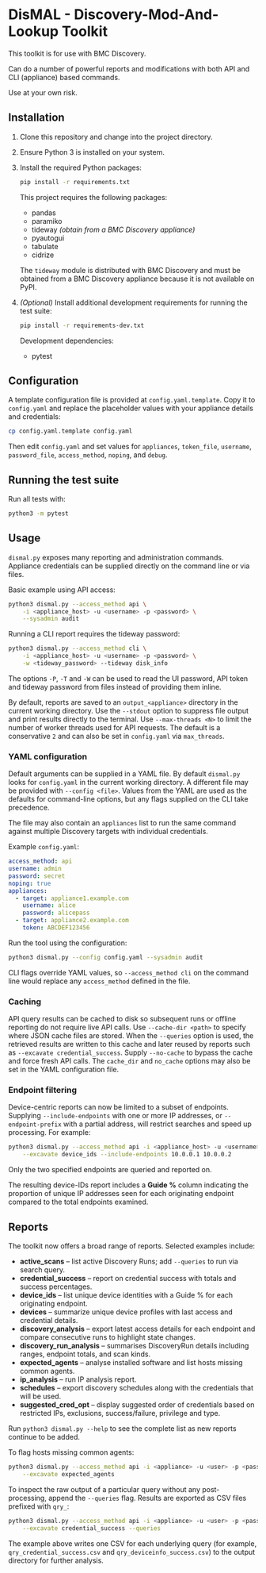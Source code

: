 # DisMAL - Discovery-Mod-And-Lookup Toolkit

This toolkit is for use with BMC Discovery.

Can do a number of powerful reports and modifications with both API and CLI (appliance) based commands.

Use at your own risk.

## Installation

1. Clone this repository and change into the project directory.
2. Ensure Python 3 is installed on your system.
3. Install the required Python packages:

   ```bash
   pip install -r requirements.txt
   ```

   This project requires the following packages:

   - pandas
   - paramiko
   - tideway *(obtain from a BMC Discovery appliance)*
   - pyautogui
   - tabulate
   - cidrize

   The `tideway` module is distributed with BMC Discovery and must be obtained from a BMC Discovery appliance because it is not available on PyPI.

4. *(Optional)* Install additional development requirements for running the test suite:

   ```bash
   pip install -r requirements-dev.txt
   ```

   Development dependencies:

   - pytest

## Configuration

A template configuration file is provided at `config.yaml.template`. Copy it to
`config.yaml` and replace the placeholder values with your appliance details
and credentials:

```bash
cp config.yaml.template config.yaml
```

Then edit `config.yaml` and set values for `appliances`, `token_file`,
`username`, `password_file`, `access_method`, `noping`, and `debug`.

## Running the test suite

Run all tests with:

```bash
python3 -m pytest
```

## Usage

`dismal.py` exposes many reporting and administration commands.
Appliance credentials can be supplied directly on the command line or via files.

Basic example using API access:

```bash
python3 dismal.py --access_method api \
    -i <appliance_host> -u <username> -p <password> \
    --sysadmin audit
```

Running a CLI report requires the tideway password:

```bash
python3 dismal.py --access_method cli \
    -i <appliance_host> -u <username> -p <password> \
    -w <tideway_password> --tideway disk_info
```

The options `-P`, `-T` and `-W` can be used to read the UI password, API token and tideway password from files instead of providing them inline.

By default, reports are saved to an `output_<appliance>` directory in the current working directory.
Use the `--stdout` option to suppress file output and print results directly to the terminal.
Use `--max-threads <N>` to limit the number of worker threads used for API
requests. The default is a conservative `2` and can also be set in
`config.yaml` via `max_threads`.

### YAML configuration

Default arguments can be supplied in a YAML file.  By default `dismal.py`
looks for `config.yaml` in the current working directory.  A different file
may be provided with `--config <file>`.  Values from the YAML are used as the
defaults for command-line options, but any flags supplied on the CLI take
precedence.

The file may also contain an `appliances` list to run the same command against
multiple Discovery targets with individual credentials.

Example `config.yaml`:

```yaml
access_method: api
username: admin
password: secret
noping: true
appliances:
  - target: appliance1.example.com
    username: alice
    password: alicepass
  - target: appliance2.example.com
    token: ABCDEF123456
```

Run the tool using the configuration:

```bash
python3 dismal.py --config config.yaml --sysadmin audit
```

CLI flags override YAML values, so `--access_method cli` on the command line
would replace any `access_method` defined in the file.

### Caching

API query results can be cached to disk so subsequent runs or offline
reporting do not require live API calls.  Use `--cache-dir <path>` to specify
where JSON cache files are stored.  When the `--queries` option is used, the
retrieved results are written to this cache and later reused by reports such as
`--excavate credential_success`.  Supply `--no-cache` to bypass the cache and
force fresh API calls.  The `cache_dir` and `no_cache` options may also be set
in the YAML configuration file.

### Endpoint filtering

Device-centric reports can now be limited to a subset of endpoints.  Supplying
`--include-endpoints` with one or more IP addresses, or `--endpoint-prefix`
with a partial address, will restrict searches and speed up processing.  For
example:

```bash
python3 dismal.py --access_method api -i <appliance_host> -u <username> -p <password> \
    --excavate device_ids --include-endpoints 10.0.0.1 10.0.0.2
```

Only the two specified endpoints are queried and reported on.

The resulting device-IDs report includes a **Guide %** column indicating
the proportion of unique IP addresses seen for each originating endpoint
compared to the total endpoints examined.

## Reports

The toolkit now offers a broad range of reports. Selected examples include:

- **active_scans** – list active Discovery Runs; add `--queries` to run via search query.
- **credential_success** – report on credential success with totals and success percentages.
- **device_ids** – list unique device identities with a Guide % for each originating endpoint.
- **devices** – summarize unique device profiles with last access and credential details.
- **discovery_analysis** – export latest access details for each endpoint and compare consecutive runs to highlight state changes.
- **discovery_run_analysis** – summarises DiscoveryRun details including ranges, endpoint totals, and scan kinds.
- **expected_agents** – analyse installed software and list hosts missing common agents.
- **ip_analysis** – run IP analysis report.
- **schedules** – export discovery schedules along with the credentials that will be used.
- **suggested_cred_opt** – display suggested order of credentials based on restricted IPs, exclusions, success/failure, privilege and type.

Run `python3 dismal.py --help` to see the complete list as new reports continue to be added.

To flag hosts missing common agents:

```bash
python3 dismal.py --access_method api -i <appliance> -u <user> -p <password> \
    --excavate expected_agents
```

To inspect the raw output of a particular query without any post-processing,
append the `--queries` flag.  Results are exported as CSV files prefixed with
`qry_`:

```bash
python3 dismal.py --access_method api -i <appliance> -u <user> -p <password> \
    --excavate credential_success --queries
```

The example above writes one CSV for each underlying query (for example,
`qry_credential_success.csv` and `qry_deviceinfo_success.csv`) to the output
directory for further analysis.
